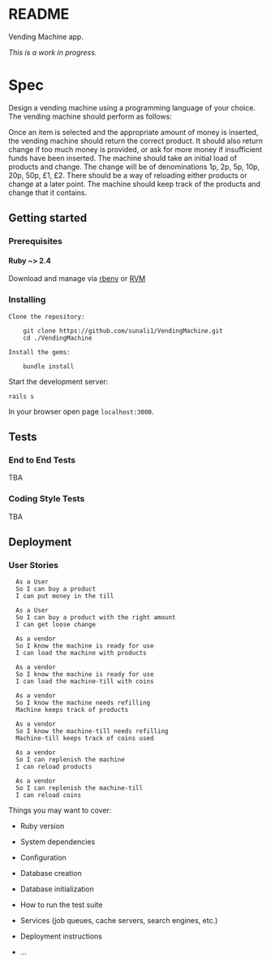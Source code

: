 # README

Vending Machine app.

*This is a work in progress.*

# Spec
Design a vending machine using a programming language of your choice. The vending machine should perform as follows:

Once an item is selected and the appropriate amount of money is inserted, the vending machine should return the correct product.
It should also return change if too much money is provided, or ask for more money if insufficient funds have been inserted.
The machine should take an initial load of products and change. The change will be of denominations 1p, 2p, 5p, 10p, 20p, 50p, £1, £2.
There should be a way of reloading either products or change at a later point.
The machine should keep track of the products and change that it contains.​

## Getting started

### Prerequisites

#### Ruby ~> 2.4

Download and manage via [rbenv](https://github.com/rbenv/rbenv) or [RVM](https://rvm.io/)

### Installing

    Clone the repository:

        git clone https://github.com/sunali1/VendingMachine.git
        cd ./VendingMachine

    Install the gems:

        bundle install

Start the development server:

    rails s

In your browser open page `localhost:3000`.

## Tests

### End to End Tests

TBA

### Coding Style Tests

TBA

## Deployment

### User Stories
```
  As a User
  So I can buy a product
  I can put money in the till

  As a User
  So I can buy a product with the right amount
  I can get loose change

  As a vendor
  So I know the machine is ready for use
  I can load the machine with products

  As a vendor
  So I know the machine is ready for use
  I can load the machine-till with coins

  As a vendor
  So I know the machine needs refilling
  Machine keeps track of products

  As a vendor
  So I know the machine-till needs refilling
  Machine-till keeps track of coins used

  As a vendor
  So I can replenish the machine
  I can reload products

  As a vendor
  So I can replenish the machine-till
  I can reload coins

```



Things you may want to cover:

* Ruby version

* System dependencies

* Configuration

* Database creation

* Database initialization

* How to run the test suite

* Services (job queues, cache servers, search engines, etc.)

* Deployment instructions

* ...
